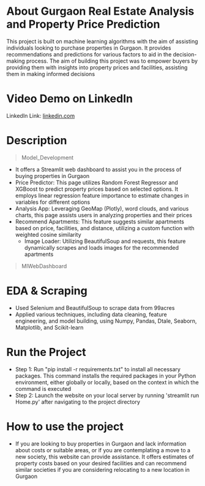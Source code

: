 # About Gurgaon Real Estate Analysis and Property Price Prediction
This project is built on machine learning algorithms with the aim of assisting individuals looking to purchase properties in Gurgaon. It provides recommendations and predictions for various factors to aid in the decision-making process.
The aim of building this project was to empower buyers by providing them with insights into property prices and facilities, assisting them in making informed decisions

# Video Demo on LinkedIn
LinkedIn Link: [linkedin.com](https://www.linkedin.com/feed/update/urn:li:activity:7171491581231902721/)

# Description
> Model_Development
- It offers a Streamlit web dashboard to assist you in the process of buying properties in Gurgaon
- Price Predictor: This page utilizes Random Forest Regressor and XGBoost to predict property prices based on selected options. It employs linear regression feature importance to estimate changes in variables for different options
- Analysis App: Leveraging GeoMap (Plotly), word clouds, and various charts, this page assists users in analyzing properties and their prices
- Recommend Apartments: This feature suggests similar apartments based on price, facilities, and distance, utilizing a custom function with weighted cosine similarity
	- Image Loader: Utilizing BeautifulSoup and requests, this feature dynamically scrapes and loads images for the recommended apartments

> MlWebDashboard
# EDA & Scraping
- Used Selenium and BeautifulSoup to scrape data from 99acres
- Applied various techniques, including data cleaning, feature engineering, and model building, using Numpy, Pandas, Dtale, Seaborn, Matplotlib, and Scikit-learn

# Run the Project
- Step 1: Run "pip install -r requirements.txt" to install all necessary packages. This command installs the required packages in your Python environment, either globally or locally, based on the context in which the command is executed
- Step 2: Launch the website on your local server by running 'streamlit run Home.py' after navigating to the project directory


# How to use the project
- If you are looking to buy properties in Gurgaon and lack information about costs or suitable areas, or if you are contemplating a move to a new society, this website can provide assistance.
It offers estimates of property costs based on your desired facilities and can recommend similar societies if you are considering relocating to a new location in Gurgaon
